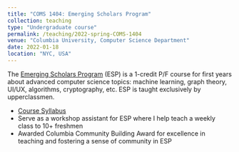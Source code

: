 ```yaml
---
title: "COMS 1404: Emerging Scholars Program"
collection: teaching
type: "Undergraduate course"
permalink: /teaching/2022-spring-COMS-1404
venue: "Columbia University, Computer Science Department"
date: 2022-01-18
location: "NYC, USA"
---
```


The [Emerging Scholars Program](https://www.cs.columbia.edu/esp/) (ESP) is a 1-credit P/F course for first years about advanced computer science topics: machine learning, graph theory, UI/UX, algorithms, cryptography, etc. ESP is taught exclusively by upperclassmen.

* [Course Syllabus](https://docs.google.com/document/d/1hz2_GXo_EtuY2-UnV4Kb8dLMj_hkXHx1G0u0G0vcRN4/edit)
* Serve as a workshop assistant for ESP where I help teach a weekly class to 10+ freshmen
* Awarded Columbia Community Building Award for excellence in teaching and fostering a sense of community in ESP

